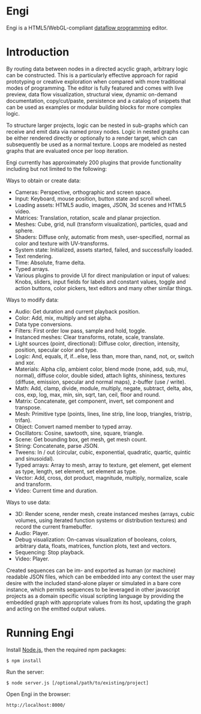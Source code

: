 Engi
====

Engi is a HTML5/WebGL-compliant [dataflow programming](https://en.wikipedia.org/wiki/Dataflow_programming) editor.

# Introduction

By routing data between nodes in a directed acyclic graph, arbitrary logic can be constructed. This is a 
particularly effective approach for rapid prototyping or creative exploration when compared with more 
traditional modes of programming. The editor is fully featured and comes with live preview, data flow
visualization, structural view, dynamic on-demand documentation, copy/cut/paste, persistence and
a catalog of snippets that can be used as examples or modular building blocks for more complex logic.

To structure larger projects, logic can be nested in sub-graphs which can receive and emit data via
named proxy nodes. Logic in nested graphs can be either rendered directly or optionally to a render target, which 
can subsequently be used as a normal texture. Loops are modeled as nested graphs that are evaluated once
per loop iteration.

Engi currently has approximately 200 plugins that provide functionality including but not limited to 
the following:

Ways to obtain or create data:

* Cameras: Perspective, orthographic and screen space.
* Input: Keyboard, mouse position, button state and scroll wheel.
* Loading assets: HTML5 audio, images, JSON, 3d scenes and HTML5 video.
* Matrices: Translation, rotation, scale and planar projection.
* Meshes: Cube, grid, null (transform visualization), particles, quad and sphere.
* Shaders: Diffuse only, automatic from mesh, user-specified, normal as color and texture with UV-transforms.
* System state: Initialized, assets started, failed, and successfully loaded.
* Text rendering.
* Time: Absolute, frame delta.
* Typed arrays.
* Various plugins to provide UI for direct manipulation or input of values: Knobs, sliders, input 
  fields for labels and constant values, toggle and action buttons, color pickers, text editors and 
  many other similar things.

Ways to modify data:

* Audio: Get duration and current playback position.
* Color: Add, mix, multiply and set alpha.
* Data type conversions.
* Filters: First order low pass, sample and hold, toggle.
* Instanced meshes: Clear transforms, rotate, scale, translate.
* Light sources (point, directional): Diffuse color, direction, intensity, position, specular color and type.
* Logic: And, equals, if, if...else, less than, more than, nand, not, or, switch and xor.
* Materials: Alpha clip, ambient color, blend mode (none, add, sub, mul, normal), diffuse color, double sided,
  attach lights, shininess, textures (diffuse, emission, specular and normal maps), z-buffer (use / write).
* Math: Add, clamp, divide, module, multiply, negate, subtract, delta, abs, cos, exp, log, max, min, sin,
  sqrt, tan, ceil, floor and round.
* Matrix: Concatenate, get component, invert, set component and transpose.
* Mesh: Primitive type (points, lines, line strip, line loop, triangles, tristrip, trifan).
* Object: Convert named member to typed array.
* Oscillators: Cosine, sawtooth, sine, square, triangle.
* Scene: Get bounding box, get mesh, get mesh count.
* String: Concatenate, parse JSON.
* Tweens: In / out (circular, cubic, exponential, quadratic, quartic, quintic and sinusoidal).
* Typed arrays: Array to mesh, array to texture, get element, get element as type, length, set element,
  set element as type.
* Vector: Add, cross, dot product, magnitude, multiply, normalize, scale and transform.
* Video: Current time and duration.

Ways to use data:

* 3D: Render scene, render mesh, create instanced meshes (arrays, cubic volumes, using iterated function
  systems or distribution textures) and record the current framebuffer.
* Audio: Player.
* Debug visualization: On-canvas visualization of booleans, colors, arbitrary data, floats, matrices, function
  plots, text and vectors.
* Sequencing: Stop playback.
* Video: Player.

Created sequences can be im- and exported as human (or machine) readable JSON files, which can be
embedded into any context the user may desire with the included stand-alone player or simulated in a bare core
instance, which permits sequences to be leveraged in other javascript projects as a domain specific visual
scripting language by providing the embedded graph with appropriate values from its host, updating the graph
and acting on the emitted output values.

# Running Engi

Install [Node.js](http://nodejs.org/), then the required npm packages:

	$ npm install

Run the server:

	$ node server.js [/optional/path/to/existing/project]

Open Engi in the browser:

	http://localhost:8000/

